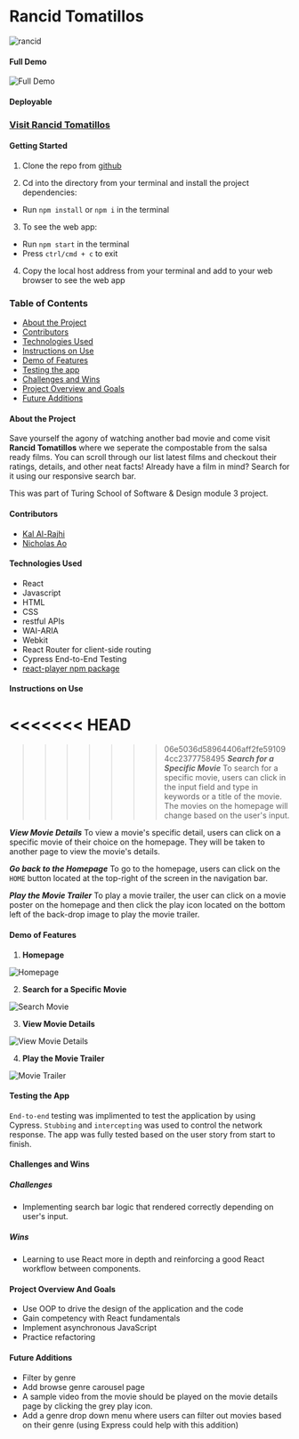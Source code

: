 # Rancid Tomatillos
![rancid](https://user-images.githubusercontent.com/97044701/169726343-2ad8586f-f9b5-4f5e-b0cc-a1b6eaa3c85d.gif)

#### Full Demo

![Full Demo](https://user-images.githubusercontent.com/89413678/169679208-971d8f57-81c1-49fb-8a3d-bfb6bd46861e.gif)

#### Deployable
### [Visit Rancid Tomatillos]([https://rancid-tomtatillos.herokuapp.com/](https://rancid-tomatillos-2201.netlify.app/))

#### Getting Started
1. Clone the repo from [github](https://github.com/aominhlong/Rancid-Tomatillos)

2. Cd into the directory from your terminal and install the project dependencies:
- Run `npm install` or `npm i` in the terminal

3. To see the web app:
- Run `npm start` in the terminal
- Press `ctrl/cmd + c` to exit

4. Copy the local host address from your terminal and add to your web browser to see the web app

### Table of Contents
- [About the Project](#about-the-project)
- [Contributors](#contributors)
- [Technologies Used](#technologies-used)
- [Instructions on Use](#instructions-on-use)
- [Demo of Features](#demo-of-features)
- [Testing the app](#testing-the-app)
- [Challenges and Wins](#challenges-and-wins)
- [Project Overview and Goals](#project-overview-and-goals)
- [Future Additions](#future-additions)

#### About the Project
Save yourself the agony of watching another bad movie and come visit **Rancid Tomatillos** where we seperate the compostable from the salsa ready films. You can scroll through our list latest films and checkout their ratings, details, and other neat facts! Already have a film in mind? Search for it using our responsive search bar. 

This was part of Turing School of Software & Design module 3 project. 

#### Contributors
 - [Kal Al-Rajhi](https://github.com/kal-aalrajhi)
 - [Nicholas Ao](https://github.com/aominhlong)

#### Technologies Used
- React
- Javascript
- HTML
- CSS
- restful APIs
- WAI-ARIA 
- Webkit
- React Router for client-side routing
- Cypress End-to-End Testing
- [react-player npm package](https://www.npmjs.com/package/react-player)

#### Instructions on Use
<<<<<<< HEAD
=======

>>>>>>> 06e5036d58964406aff2fe591094cc2377758495
**_Search for a Specific Movie_**
To search for a specific movie, users can click in the input field and type in keywords or a title of the movie. The movies on the homepage will change based on the user's input. 

**_View Movie Details_**
To view a movie's specific detail, users can click on a specific movie of their choice on the homepage. They will be taken to another page to view the movie's details. 

**_Go back to the Homepage_**
To go to the homepage, users can click on the `HOME` button located at the top-right of the screen in the navigation bar. 

**_Play the Movie Trailer_**
To play a movie trailer, the user can click on a movie poster on the homepage and then click the play icon located on the bottom left of the back-drop image to play the movie trailer.

#### Demo of Features
1. **Homepage**

![Homepage](https://user-images.githubusercontent.com/89413678/169678514-08800962-ac09-4f1f-925b-9ff47c6156d3.gif)

2. **Search for a Specific Movie**

![Search Movie](https://user-images.githubusercontent.com/89413678/169679198-5af2dba8-6f3e-469a-8f1b-df73240bbf10.gif)

3. **View Movie Details**

![View Movie Details](https://user-images.githubusercontent.com/89413678/169678863-739a151c-b7cb-4370-a429-8dd9eef287b9.gif)

4. **Play the Movie Trailer**

![Movie Trailer](https://user-images.githubusercontent.com/89413678/169679569-337a0798-86ea-4e1a-9a0e-a4bab21b83e1.gif)

#### Testing the App
`End-to-end` testing was implimented to test the application by using Cypress. `Stubbing` and `intercepting` was used to control the network response. The app was fully tested based on the user story from start to finish. 

#### Challenges and Wins

##### Challenges
- Implementing search bar logic that rendered correctly depending on user's input.

##### Wins
- Learning to use React more in depth and reinforcing a good React workflow between components.

#### Project Overview And Goals
- Use OOP to drive the design of the application and the code
- Gain competency with React fundamentals
- Implement asynchronous JavaScript
- Practice refactoring

#### Future Additions
- Filter by genre
- Add browse genre carousel page
- A sample video from the movie should be played on the movie details page by clicking the grey play icon.
- Add a genre drop down menu where users can filter out movies based on their genre (using Express could help with this addition)
